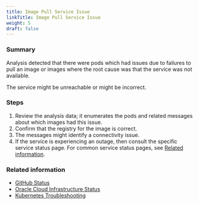 ```yaml
---
title: Image Pull Service Issue
linkTitle: Image Pull Service Issue
weight: 5
draft: false
---
```


### Summary
Analysis detected that there were pods which had issues due to failures to pull an image or images where the root cause was that the service was not available.

The service might be unreachable or might be incorrect.

### Steps
1. Review the analysis data; it enumerates the pods and related messages about which images had this issue.
2. Confirm that the registry for the image is correct.
3. The messages might identify a connectivity issue.
4. If the service is experiencing an outage, then consult the specific service status page. For common service status pages, see [Related information](#related-information).

### Related information
* [GitHub Status](https://www.githubstatus.com/)
* [Oracle Cloud Infrastructure Status](https://ocistatus.oraclecloud.com/)
* [Kubernetes Troubleshooting](https://kubernetes.io/docs/tasks/debug/)
